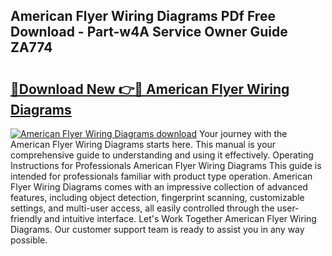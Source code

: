 ## American Flyer Wiring Diagrams PDf Free Download - Part-w4A Service Owner Guide ZA774

# <h2><a href="http://dfjdsb.blite.top/?on=American+Flyer+Wiring+Diagrams">🔗Download New 👉🔴 American Flyer Wiring Diagrams</a></h2>

[![American Flyer Wiring Diagrams download](https://i.imgur.com/lujVjoI.png)](http://dfjdsb.blite.top/?on=American+Flyer+Wiring+Diagrams)
Your journey with the American Flyer Wiring Diagrams starts here. This manual is your comprehensive guide to understanding and using it effectively. Operating Instructions for Professionals American Flyer Wiring Diagrams This guide is intended for professionals familiar with product type operation. American Flyer Wiring Diagrams comes with an impressive collection of advanced features, including object detection, fingerprint scanning, customizable settings, and multi-user access, all easily controlled through the user-friendly and intuitive interface. Let's Work Together American Flyer Wiring Diagrams. Our customer support team is ready to assist you in any way possible.
